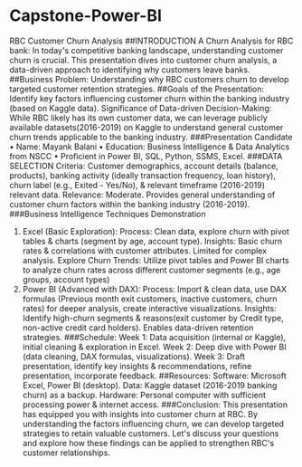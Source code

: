 # Capstone-Power-BI
RBC Customer Churn Analysis
##INTRODUCTION
A Churn Analysis for RBC bank:
In today's competitive banking landscape, understanding customer churn is crucial. This presentation dives into customer churn analysis, a data-driven approach to identifying why customers leave banks.
##Business Problem:
Understanding why RBC customers churn to develop targeted customer retention strategies.
##Goals of the Presentation:
Identify key factors influencing customer churn within the banking industry (based on Kaggle data).
Significance of Data-driven Decision-Making: 
While RBC likely has its own customer data, we can leverage publicly available datasets(2016-2019) on Kaggle to understand general customer churn trends applicable to the banking industry.
###Presentation Candidate
•	Name: Mayank Balani
•	Education: Business Intelligence & Data Analytics from NSCC
•	Proficient in Power BI, SQL, Python, SSMS, Excel.
###DATA SELECTION
Criteria: Customer demographics, account details (balance, products), banking activity (ideally transaction frequency, loan history), churn label (e.g., Exited - Yes/No), & relevant timeframe (2016-2019) relevant data.
Relevance: Moderate. Provides general understanding of customer churn factors within the banking industry (2016-2019).
###Business Intelligence Techniques Demonstration
1. Excel (Basic Exploration):
Process: Clean data, explore churn with pivot tables & charts (segment by age, account type).
Insights: Basic churn rates & correlations with customer attributes. Limited for complex analysis.
Explore Churn Trends: Utilize pivot tables and Power BI charts to analyze churn rates across different customer segments (e.g., age groups, account types)
2. Power BI (Advanced with DAX):
Process: Import & clean data, use DAX formulas (Previous month exit customers, inactive customers, churn rates) for deeper analysis, create interactive visualizations.
Insights: Identify high-churn segments & reasons(exit customer by Credit type, non-active credit card holders). Enables data-driven retention strategies.
###Schedule:
Week 1: Data acquisition (internal or Kaggle), initial cleaning & exploration in Excel.
Week 2: Deep dive with Power BI (data cleaning, DAX formulas, visualizations).
Week 3: Draft presentation, identify key insights & recommendations, refine presentation, incorporate feedback.
##Resources:
Software: Microsoft Excel, Power BI (desktop).
Data: Kaggle dataset (2016-2019 banking churn) as a backup.
Hardware: Personal computer with sufficient processing power & internet access.
###Conclusion:
This presentation has equipped you with insights into customer churn at RBC. By understanding the factors influencing churn, we can develop targeted strategies to retain valuable customers. Let's discuss your questions and explore how these findings can be applied to strengthen RBC's customer relationships.


